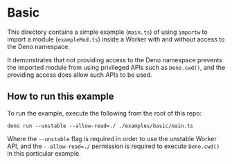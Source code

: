 # Basic

This directory contains a simple example (`main.ts`) of using `importw` to import a module (`exampleMod.ts`) inside a Worker with and without access to the Deno namespace.

It demonstrates that not providing access to the Deno namespace prevents the imported module from using privileged APIs such as `Deno.cwd()`, and the providing access does allow such APIs to be used.

## How to run this example

To run the example, execute the following from the root of this repo:

```console
deno run --unstable --allow-read=./ ./examples/basic/main.ts
```

Where the `--unstable` flag is required in order to use the unstable Worker API, and the `--allow-read=./` permission is required to execute `Deno.cwd()` in this particular example.
